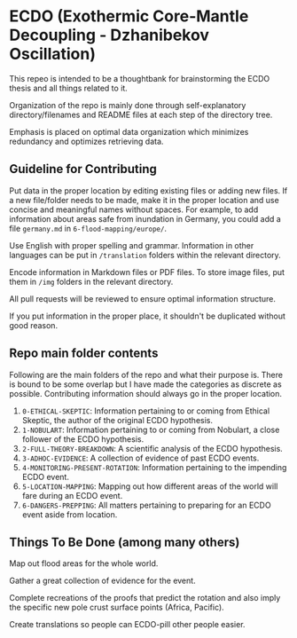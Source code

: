 # ECDO (Exothermic Core-Mantle Decoupling - Dzhanibekov Oscillation)

This repeo is intended to be a thoughtbank for brainstorming the ECDO thesis and all things related to it.

Organization of the repo is mainly done through self-explanatory directory/filenames and README files at each step of the directory tree.

Emphasis is placed on optimal data organization which minimizes redundancy and optimizes retrieving data.

## Guideline for Contributing

Put data in the proper location by editing existing files or adding new files. If a new file/folder needs to be made, make it in the proper location and use concise and meaningful names without spaces. For example, to add information about areas safe from inundation in Germany, you could add a file `germany.md` in `6-flood-mapping/europe/`.

Use English with proper spelling and grammar. Information in other languages can be put in `/translation` folders within the relevant directory.

Encode information in Markdown files or PDF files. To store image files, put them in `/img` folders in the relevant directory.

All pull requests will be reviewed to ensure optimal information structure.

If you put information in the proper place, it shouldn't be duplicated without good reason.

## Repo main folder contents

Following are the main folders of the repo and what their purpose is. There is bound to be some overlap but I have made the categories as discrete as possible. Contributing information should always go in the proper location.

1. `0-ETHICAL-SKEPTIC`: Information pertaining to or coming from Ethical Skeptic, the author of the original ECDO hypothesis.
2. `1-NOBULART`: Information pertaining to or coming from Nobulart, a close follower of the ECDO hypothesis.
3. `2-FULL-THEORY-BREAKDOWN`: A scientific analysis of the ECDO hypothesis.
4. `3-ADHOC-EVIDENCE`: A collection of evidence of past ECDO events.
5. `4-MONITORING-PRESENT-ROTATION`: Information pertaining to the impending ECDO event.
6. `5-LOCATION-MAPPING`: Mapping out how different areas of the world will fare during an ECDO event.
7. `6-DANGERS-PREPPING`: All matters pertaining to preparing for an ECDO event aside from location.

## Things To Be Done (among many others)

Map out flood areas for the whole world.

Gather a great collection of evidence for the event.

Complete recreations of the proofs that predict the rotation and also imply the specific new pole crust surface points (Africa, Pacific).

Create translations so people can ECDO-pill other people easier.